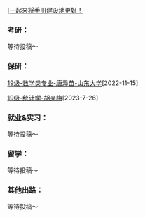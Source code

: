 [[一起来将手册建设地更好！](preface/Sharing_experience.md)

### 考研：
等待投稿～

### 保研：

[19级-数学类专业-唐泽苗-山东大学](升学就业篇/数学科学学院/2019级-数学类专业-唐泽苗-山东大学.md)[2022-11-15]

[19级-统计学-胡亲梅](升学就业篇/数学科学学院/19级-统计学-胡亲梅.md)[2023-7-26]

### 就业&实习：

等待投稿～

### 留学：

等待投稿～

### 其他出路：

等待投稿～
